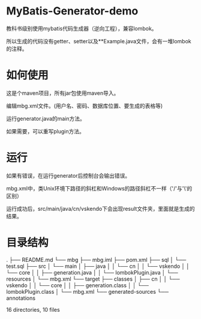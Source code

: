 # MyBatis-Generator-demo
教科书级别使用mybatis代码生成器（逆向工程），兼容lombok。

所以生成的代码没有getter、setter以及**Example.java文件，会有一堆lombok的注释。



# 如何使用

这是个maven项目，所有jar包使用maven导入。

编辑mbg.xml文件。(用户名、密码、数据库位置、要生成的表格等)

运行generator.java的main方法。

如果需要，可以重写plugin方法。

# 运行

如果有错误，在运行generator后控制台会输出错误。

mbg.xml中，类Unix环境下路径的斜杠和Windows的路径斜杠不一样（'/'与'\\'的区别）

运行成功后，src/main/java/cn/vskendo下会出现result文件夹，里面就是生成的结果。



# 目录结构

.
├── README.md
└── mbg
    ├── mbg.iml
    ├── pom.xml
    ├── sql
    │   └── test.sql
    ├── src
    │   └── main
    │       ├── java
    │       │   └── cn
    │       │       └── vskendo
    │       │           └── core
    │       │               ├── generation.java
    │       │               └── lombokPlugin.java
    │       └── resources
    │           └── mbg.xml
    └── target
        ├── classes
        │   ├── cn
        │   │   └── vskendo
        │   │       └── core
        │   │           ├── generation.class
        │   │           └── lombokPlugin.class
        │   └── mbg.xml
        └── generated-sources
            └── annotations

16 directories, 10 files

